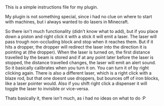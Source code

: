 This is a simple instructions file for my plugin.

My plugin is not something special, since i had no clue on where to start with machines, but i always wanted to do lasers in Minecraft.

So there isn't much functionality (didn't know what to add), but if you place down a piston and right click it with a stick it will emit a laser. The laser will pass trough non-occluding block and stop when it reaches them. But if it hits a dropper, the dropper will redirect the laser into the direction it is pointing at (the dropper). When the laser is turned on, the first distance travelled by the beam is stored and if at any point later before the laser is stopped, the distance travelled changes, the laser will emit an alert sound. So it basically calibrates when you turn it on. You can turn it of by right clicking again. There is also a different laser, which is a right click with a blaze rod, but that one doesnt use droppers, but bounces off of iron blocks, like a laser pointer would. Also if you shift right click a dispenser it will toggle the laser to invisible or vice-versa.

Thats basically it, there isn't much, as i had no ideas on what to do :P